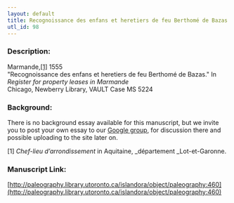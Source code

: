 ```yaml
---
layout: default
title: Recognoissance des enfans et heretiers de feu Berthomé de Bazas
utl_id: 98
---
```


### Description:

Marmande,<a id="_ftnref1">[[1]](#_ftn1)</a> 1555 <br>
"Recognoissance des enfans et heretiers de feu Berthomé de Bazas." In _Register for property leases in Marmande_<br>
Chicago, Newberry Library, VAULT Case MS 5224

### Background:

There is no background essay available for this manuscript, but we invite you to post your own essay to our [Google group](https://paleography.library.utoronto.ca/content/group-work), for discussion there and possible uploading to the site later on.

<a id="_ftn1">[1]</a> _Chef-lieu d’arrondissement_ in Aquitaine, _département _Lot-et-Garonne. 

### Manuscript Link:

[http://paleography.library.utoronto.ca/islandora/object/paleography:460](http://paleography.library.utoronto.ca/islandora/object/paleography:460)
